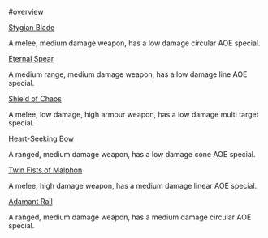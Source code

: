 #overview

[Stygian Blade](Weapons/Stygian%20Blade.md)

A melee, medium damage weapon, has a low damage circular AOE special.

[Eternal Spear](Weapons/Eternal%20Spear.md)

A medium range, medium damage weapon, has a low damage line AOE special.

[Shield of Chaos](Weapons/Shield%20of%20Chaos.md)

A melee, low damage, high armour weapon, has a low damage multi target special.

[Heart-Seeking Bow](Weapons/Heart-Seeking%20Bow.md)

A ranged, medium damage weapon, has a low damage cone AOE special.

[Twin Fists of Malphon](Weapons/Twin%20Fists%20of%20Malphon.md)

A melee, high damage weapon, has a medium damage linear AOE special.

[Adamant Rail](Adamant%20Rail.md)

A ranged, medium damage weapon, has a medium damage circular AOE special.

